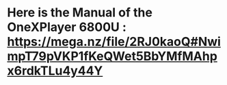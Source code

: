 # Here is the Manual of the OneXPlayer 6800U : https://mega.nz/file/2RJ0kaoQ#NwimpT79pVKP1fKeQWet5BbYMfMAhpx6rdkTLu4y44Y 
